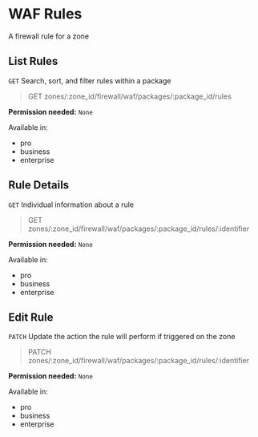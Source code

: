 # WAF Rules

A firewall rule for a zone

## List Rules

`GET` Search, sort, and filter rules within a package

> GET zones/:zone_id/firewall/waf/packages/:package_id/rules

**Permission needed:** `None`

Available in:

* pro
* business
* enterprise


## Rule Details

`GET` Individual information about a rule

> GET zones/:zone_id/firewall/waf/packages/:package_id/rules/:identifier

**Permission needed:** `None`

Available in:

* pro
* business
* enterprise


## Edit Rule

`PATCH` Update the action the rule will perform if triggered on the zone

> PATCH zones/:zone_id/firewall/waf/packages/:package_id/rules/:identifier

**Permission needed:** `None`

Available in:

* pro
* business
* enterprise

